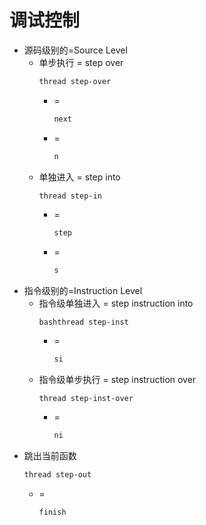 # 调试控制

* 源码级别的=Source Level
  * 单步执行 = step over
    ```bash
    thread step-over
    ```
      * = 
        ```bash
        next
        ```
      * =
        ```bash
        n
        ```
  * 单独进入 = step into
    ```bash
    thread step-in
    ```
      * = 
        ```bash
        step
        ```
      * =
        ```bash
        s
        ```
* 指令级别的=Instruction Level
  * 指令级单独进入 = step instruction into
    ```
    bashthread step-inst
    ```
      * =
        ```bash
        si
        ```
  * 指令级单步执行 = step instruction over
    ```
    thread step-inst-over
    ```
      * =
        ```bash
        ni
        ```
* 跳出当前函数
  ```bash
  thread step-out
  ```
    * =
      ```bash
      finish
      ```
